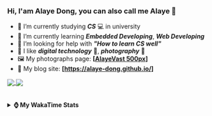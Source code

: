 ### Hi, **I'am Alaye Dong**, you can also call me **Alaye** 👋

- 📖 I’m currently studying ***CS*** 💻 in university
- 🌱 I’m currently learning ***Embedded Developing***, ***Web Developing***
- 🤔 I’m looking for help with ***"How to learn CS well"***
- 🤩 I like ***digital technology*** 📱, ***photography*** 📸
- 🖼️ My photographs page: **[[AlayeVast 500px](https://500px.com.cn/AlayeVast)]**
- 📰 My blog site: **[https://alaye-dong.github.io/]**

<!--
[![Alaye's GitHub stats](https://github-readme-stats.vercel.app/api?username=Alaye-Dong&custom_title=Alaye%20Dong`s%20GitHub%20stats&show_icons=true&rank_icon=percentile&theme=transparent&include_all_commits=true&count_private=true)](https://github.com/anuraghazra/github-readme-stats) 
[![Top Langs](https://github-readme-stats.vercel.app/api/top-langs/?username=Alaye-Dong\&layout=compact&theme=transparent)](https://github.com/anuraghazra/github-readme-stats)
-->
<a href="https://github.com/anuraghazra/github-readme-stats">
  <img height=200 align="center" src="https://github-readme-stats.vercel.app/api?username=Alaye-Dong&custom_title=Alaye%20Dong`s%20GitHub%20stats&show_icons=true&rank_icon=percentile&theme=transparent&include_all_commits=true&count_private=true" />
</a>
<a href="https://github.com/anuraghazra/convoychat">
  <img height=200 align="center" src="https://github-readme-stats.vercel.app/api/top-langs/?username=Alaye-Dong&layout=compact&theme=transparent&include_all_commits=true&count_private=true&langs_count=8&card_width=300" />
</a>

<br />
<br />

<div style="display:none"> 
  <img src="https://visitor-badge.laobi.icu/badge?page_id=Alaye-Dong.Alaye-Dong"/>
</div>
<br />

<details>	
  <summary><b> ⌚ My WakaTime Stats </b></summary>

<br />

<!--START_SECTION:waka-->
![Code Time](http://img.shields.io/badge/Code%20Time-210%20hrs%206%20mins-blue)

![Profile Views](http://img.shields.io/badge/Profile%20Views-4-blue)

![Lines of code](https://img.shields.io/badge/From%20Hello%20World%20I%27ve%20Written-773.8%20thousand%20lines%20of%20code-blue)

**🐱 My GitHub Data** 

> 📦 67.7 kB Used in GitHub's Storage 
 > 
> 🏆 147 Contributions in the Year 2024
 > 
> 🚫 Not Opted to Hire
 > 
> 📜 13 Public Repositories 
 > 
> 🔑 5 Private Repositories 
 > 
**I'm a Night 🦉** 

```text
🌞 Morning                47 commits          █░░░░░░░░░░░░░░░░░░░░░░░░   04.92 % 
🌆 Daytime                338 commits         █████████░░░░░░░░░░░░░░░░   35.36 % 
🌃 Evening                375 commits         ██████████░░░░░░░░░░░░░░░   39.23 % 
🌙 Night                  196 commits         █████░░░░░░░░░░░░░░░░░░░░   20.50 % 
```
📅 **I'm Most Productive on Sunday** 

```text
Monday                   136 commits         ████░░░░░░░░░░░░░░░░░░░░░   14.23 % 
Tuesday                  111 commits         ███░░░░░░░░░░░░░░░░░░░░░░   11.61 % 
Wednesday                109 commits         ███░░░░░░░░░░░░░░░░░░░░░░   11.40 % 
Thursday                 139 commits         ████░░░░░░░░░░░░░░░░░░░░░   14.54 % 
Friday                   126 commits         ███░░░░░░░░░░░░░░░░░░░░░░   13.18 % 
Saturday                 123 commits         ███░░░░░░░░░░░░░░░░░░░░░░   12.87 % 
Sunday                   212 commits         ██████░░░░░░░░░░░░░░░░░░░   22.18 % 
```


📊 **This Week I Spent My Time On** 

```text
💬 Programming Languages: 
Vue.js                   6 hrs               ████████████████░░░░░░░░░   62.79 % 
Markdown                 1 hr 12 mins        ███░░░░░░░░░░░░░░░░░░░░░░   12.61 % 
TypeScript               1 hr 3 mins         ███░░░░░░░░░░░░░░░░░░░░░░   11.09 % 
C++                      32 mins             █░░░░░░░░░░░░░░░░░░░░░░░░   05.57 % 
JSON                     17 mins             █░░░░░░░░░░░░░░░░░░░░░░░░   03.05 % 

🔥 Editors: 
VS Code                  9 hrs 18 mins       ████████████████████████░   97.31 % 
IntelliJ IDEA            15 mins             █░░░░░░░░░░░░░░░░░░░░░░░░   02.69 % 

🐱‍💻 Projects: 
Intelli-Agri-Hub         5 hrs 52 mins       ███████████████░░░░░░░░░░   61.34 % 
ruoyi-plus-vben5         1 hr 38 mins        ████░░░░░░░░░░░░░░░░░░░░░   17.12 % 
grove-apple-recognition  1 hr 12 mins        ███░░░░░░░░░░░░░░░░░░░░░░   12.61 % 
VSCode_C                 32 mins             █░░░░░░░░░░░░░░░░░░░░░░░░   05.57 % 
Homework1112             15 mins             █░░░░░░░░░░░░░░░░░░░░░░░░   02.68 % 
```

**I Mostly Code in C** 

```text
C                        7 repos             ██████████░░░░░░░░░░░░░░░   38.89 % 
C++                      3 repos             ████░░░░░░░░░░░░░░░░░░░░░   16.67 % 
TypeScript               3 repos             ████░░░░░░░░░░░░░░░░░░░░░   16.67 % 
Vue                      1 repo              █░░░░░░░░░░░░░░░░░░░░░░░░   05.56 % 
SCSS                     1 repo              █░░░░░░░░░░░░░░░░░░░░░░░░   05.56 % 
```



**Timeline**

![Lines of Code chart](https://raw.githubusercontent.com/Alaye-Dong/Alaye-Dong/main/assets/bar_graph.png)


 Last Updated on 22/11/2024 18:47:45 UTC
<!--END_SECTION:waka-->

</details>
